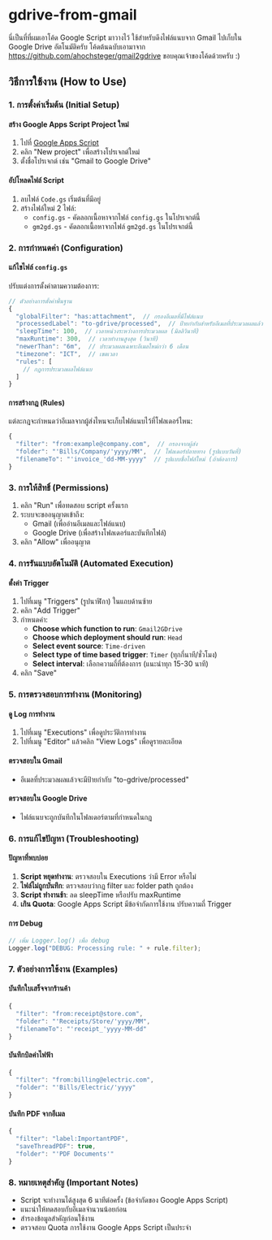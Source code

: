 # gdrive-from-gmail
นี่เป็นที่ที่ผมเอาโค้ด Google Script มาวางไว้ ใช้สำหรับดึงไฟล์แนบจาก Gmail ไปเก็บใน Google Drive อัตโนมัติครับ
โค้ดต้นฉบับเอามาจาก https://github.com/ahochsteger/gmail2gdrive ขอบคุณเจ้าของโค้ดด้วยครับ :)

## วิธีการใช้งาน (How to Use)

### 1. การตั้งค่าเริ่มต้น (Initial Setup)

#### สร้าง Google Apps Script Project ใหม่
1. ไปที่ [Google Apps Script](https://script.google.com)
2. คลิก "New project" เพื่อสร้างโปรเจกต์ใหม่
3. ตั้งชื่อโปรเจกต์ เช่น "Gmail to Google Drive"

#### อัปโหลดไฟล์ Script
1. ลบไฟล์ `Code.gs` เริ่มต้นที่มีอยู่
2. สร้างไฟล์ใหม่ 2 ไฟล์:
   - `config.gs` - คัดลอกเนื้อหาจากไฟล์ `config.gs` ในโปรเจกต์นี้
   - `gm2gd.gs` - คัดลอกเนื้อหาจากไฟล์ `gm2gd.gs` ในโปรเจกต์นี้

### 2. การกำหนดค่า (Configuration)

#### แก้ไขไฟล์ `config.gs`
ปรับแต่งการตั้งค่าตามความต้องการ:

```javascript
// ตัวอย่างการตั้งค่าพื้นฐาน
{
  "globalFilter": "has:attachment",  // กรองอีเมลที่มีไฟล์แนบ
  "processedLabel": "to-gdrive/processed",  // ป้ายกำกับสำหรับอีเมลที่ประมวลผลแล้ว
  "sleepTime": 100,  // เวลาหน่วงระหว่างการประมวลผล (มิลลิวินาที)
  "maxRuntime": 300,  // เวลาทำงานสูงสุด (วินาที)
  "newerThan": "6m",  // ประมวลผลเฉพาะอีเมลใหม่กว่า 6 เดือน
  "timezone": "ICT",  // เขตเวลา
  "rules": [
    // กฎการประมวลผลไฟล์แนบ
  ]
}
```

#### การสร้างกฎ (Rules)
แต่ละกฎจะกำหนดว่าอีเมลจากผู้ส่งไหนจะเก็บไฟล์แนบไว้ที่โฟลเดอร์ไหน:

```javascript
{
  "filter": "from:example@company.com",  // กรองจากผู้ส่ง
  "folder": "'Bills/Company/'yyyy/MM",  // โฟลเดอร์ปลายทาง (รูปแบบวันที่)
  "filenameTo": "'invoice_'dd-MM-yyyy"  // รูปแบบชื่อไฟล์ใหม่ (ถ้าต้องการ)
}
```

### 3. การให้สิทธิ์ (Permissions)

1. คลิก "Run" เพื่อทดสอบ script ครั้งแรก
2. ระบบจะขออนุญาตเข้าถึง:
   - Gmail (เพื่ออ่านอีเมลและไฟล์แนบ)
   - Google Drive (เพื่อสร้างโฟลเดอร์และบันทึกไฟล์)
3. คลิก "Allow" เพื่ออนุญาต

### 4. การรันแบบอัตโนมัติ (Automated Execution)

#### ตั้งค่า Trigger
1. ไปที่เมนู "Triggers" (รูปนาฬิกา) ในแถบด้านซ้าย
2. คลิก "Add Trigger"
3. กำหนดค่า:
   - **Choose which function to run**: `Gmail2GDrive`
   - **Choose which deployment should run**: `Head`
   - **Select event source**: `Time-driven`
   - **Select type of time based trigger**: `Timer` (ทุกกี่นาที/ชั่วโมง)
   - **Select interval**: เลือกความถี่ที่ต้องการ (แนะนำทุก 15-30 นาที)
4. คลิก "Save"

### 5. การตรวจสอบการทำงาน (Monitoring)

#### ดู Log การทำงาน
1. ไปที่เมนู "Executions" เพื่อดูประวัติการทำงาน
2. ไปที่เมนู "Editor" แล้วคลิก "View Logs" เพื่อดูรายละเอียด

#### ตรวจสอบใน Gmail
- อีเมลที่ประมวลผลแล้วจะมีป้ายกำกับ "to-gdrive/processed"

#### ตรวจสอบใน Google Drive
- ไฟล์แนบจะถูกบันทึกในโฟลเดอร์ตามที่กำหนดในกฎ

### 6. การแก้ไขปัญหา (Troubleshooting)

#### ปัญหาที่พบบ่อย
1. **Script หยุดทำงาน**: ตรวจสอบใน Executions ว่ามี Error หรือไม่
2. **ไฟล์ไม่ถูกบันทึก**: ตรวจสอบว่ากฎ filter และ folder path ถูกต้อง
3. **Script ทำงานช้า**: ลด sleepTime หรือปรับ maxRuntime
4. **เกิน Quota**: Google Apps Script มีข้อจำกัดการใช้งาน ปรับความถี่ Trigger

#### การ Debug
```javascript
// เพิ่ม Logger.log() เพื่อ debug
Logger.log("DEBUG: Processing rule: " + rule.filter);
```

### 7. ตัวอย่างการใช้งาน (Examples)

#### บันทึกใบเสร็จจากร้านค้า
```javascript
{
  "filter": "from:receipt@store.com",
  "folder": "'Receipts/Store/'yyyy/MM",
  "filenameTo": "'receipt_'yyyy-MM-dd"
}
```

#### บันทึกบิลค่าไฟฟ้า
```javascript
{
  "filter": "from:billing@electric.com",
  "folder": "'Bills/Electric/'yyyy"
}
```

#### บันทึก PDF จากอีเมล
```javascript
{
  "filter": "label:ImportantPDF",
  "saveThreadPDF": true,
  "folder": "'PDF Documents'"
}
```

### 8. หมายเหตุสำคัญ (Important Notes)

- Script จะทำงานได้สูงสุด 6 นาทีต่อครั้ง (ข้อจำกัดของ Google Apps Script)
- แนะนำให้ทดสอบกับอีเมลจำนวนน้อยก่อน
- สำรองข้อมูลสำคัญก่อนใช้งาน
- ตรวจสอบ Quota การใช้งาน Google Apps Script เป็นประจำ

